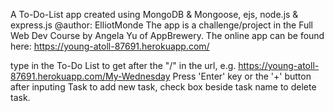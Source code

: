 A To-Do-List app created using MongoDB & Mongoose, ejs, node.js & express.js
@author: ElliotMonde
The app is a challenge/project in the Full Web Dev Course by Angela Yu of AppBrewery.
The online app can be found here: https://young-atoll-87691.herokuapp.com/

type in the To-Do List to get after the "/" in the url, e.g. https://young-atoll-87691.herokuapp.com/My-Wednesday
Press 'Enter' key or the '+' button after inputing Task to add new task, check box beside task name to delete task.
